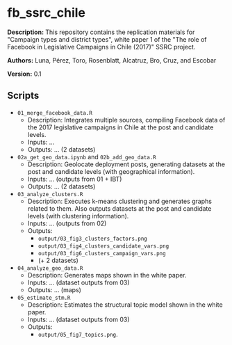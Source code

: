 # fb_ssrc_chile

**Description:** This repository contains the replication materials for "Campaign types and district types", white paper 1 of the "The role of Facebook in Legislative Campaigns in Chile (2017)" SSRC project. 

**Authors:** Luna, Pérez, Toro, Rosenblatt, Alcatruz, Bro, Cruz, and Escobar

**Version:** 0.1


## Scripts


- `01_merge_facebook_data.R`
	+ Description: Integrates multiple sources, compiling Facebook data of the 2017 legislative campaigns in Chile at the post and candidate levels.
	+ Inputs: ...
	+ Outputs: ... (2 datasets)
- `02a_get_geo_data.ipynb` and `02b_add_geo_data.R`
    + Description: Geolocate deployment posts, generating datasets at the post and candidate levels (with geographical information).
	+ Inputs: ... (outputs from 01 + IBT)
	+ Outputs: ... (2 datasets)
- `03_analyze_clusters.R`
	+ Description: Executes k-means clustering and generates graphs related to them. Also outputs datasets at the post and candidate levels (with clustering information).
	+ Inputs: ... (outputs from 02)
	+ Outputs: 
		+ `output/03_fig3_clusters_factors.png` 
		+ `output/03_fig4_clusters_candidate_vars.png` 
		+ `output/03_fig6_clusters_campaign_vars.png`
		+ (+ 2 datasets)
- `04_analyze_geo_data.R`
    + Description: Generates maps shown in the white paper.
	+ Inputs: ... (dataset outputs from 03)
	+ Outputs: ... (maps)
- `05_estimate_stm.R`
	+ Description: Estimates the structural topic model shown in the white paper.
	+ Inputs: ... (dataset outputs from 03)
	+ Outputs: 
		+ `output/05_fig7_topics.png`.